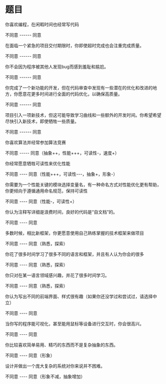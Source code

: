 # 题目

你喜欢编程，在闲暇时间也经常写代码

不同意 ------ 同意



在面临一个紧急的项目交付期限时，你即使超时完成也会注重完成质量。

不同意 ------ 同意



你不会因为程序被其他人发现bug而感到羞耻和尴尬。

不同意 ------ 同意



你完成了一个新功能的开发，但在代码审查中发现有一些潜在的优化和改进的地方，你愿意花更多时间进行全面的代码优化，以确保高质量。

不同意 ------ 同意



项目引入一项新技术，但这可能导致学习曲线和一些额外的开发时间。你希望希望尽快引入新技术，即使牺牲一些质量。

不同意 ------ 同意



你喜欢算法并经常参加算法竞赛

不同意 ----- 同意（抽象++，性能+++，可读性-，速度+）



你经常愿意牺牲可读性来优化性能

不同意 ---- 同意（性能+++，可读性---，抽象+，形象-）



你需要为一个性能关键的模块选择变量名，有一种命名方式对性能优化更有帮助，你更倾向于遵循通用命名规范，保持可读性

不同意 ---- 同意（性能-，可读性+）



你认为注释写详细是浪费时间，良好的代码是“自文档”的。

不同意 ---- 同意



多数时候，相比新框架，你更愿意使用自己熟练掌握的技术框架来做项目

不同意 ---- 同意（熟悉，探索）



你花了很多时间学习了很多不同的语言和框架，并且有人认为你会的很多

不同意 ---- 同意（熟悉，探索）



你只对在某一语言领域感兴趣，并花了很多时间学习。

不同意 ---- 同意（熟悉，探索）



你认为写出不同的前端界面、样式很有趣（如果你还没学过和尝试过，请选择中立）

不同意 ---- 同意



当你写的程序能可视化，甚至能用鼠标等设备进行交互时，你会很高兴。

不同意 ---- 同意



你比较喜欢简单易用、精巧的东西而不是复杂抽象的东西。

不同意 ---- 同意（形象）



设计并做出一个庞大复杂的系统对你来说并不困难。

不同意 ---- 同意（形象不减，抽象增加）

















